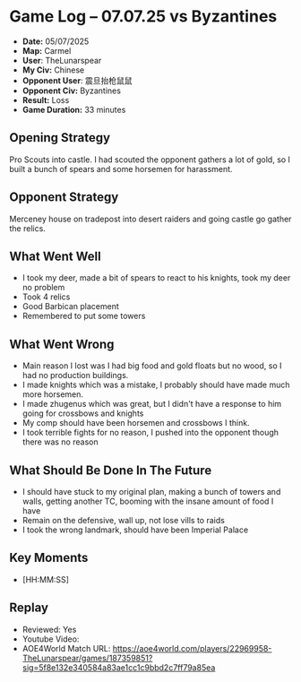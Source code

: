 # Game Log – 07.07.25 vs Byzantines

- **Date:** 05/07/2025
- **Map:** Carmel
- **User**: TheLunarspear
- **My Civ:** Chinese
- **Opponent User**: 震旦抬枪鼠鼠
- **Opponent Civ:** Byzantines
- **Result:** Loss
- **Game Duration:** 33 minutes

## Opening Strategy
Pro Scouts into castle. I had scouted the opponent gathers a lot of gold, so I built a bunch of spears and some horsemen for harassment.

## Opponent Strategy
Merceney house on tradepost into desert raiders and going castle go gather the relics.

## What Went Well
- I took my deer, made a bit of spears to react to his knights, took my deer no problem
- Took 4 relics
- Good Barbican placement
- Remembered to put some towers

## What Went Wrong
- Main reason I lost was I had big food and gold floats but no wood, so I had no production buildings.
- I made knights which was a mistake, I probably should have made much more horsemen.
- I made zhugenus which was great, but I didn't have a response to him going for crossbows and knights
- My comp should have been horsemen and crossbows I think.
- I took terrible fights for no reason, I pushed into the opponent though there was no reason

## What Should Be Done In The Future
- I should have stuck to my original plan, making a bunch of towers and walls, getting another TC, booming with the insane amount of food I have
- Remain on the defensive, wall up, not lose vills to raids
- I took the wrong landmark, should have been Imperial Palace

## Key Moments
- [HH:MM:SS] 

## Replay
- Reviewed: Yes
- Youtube Video:
- AOE4World Match URL: https://aoe4world.com/players/22969958-TheLunarspear/games/187359851?sig=5f8e132e340584a83ae1cc1c9bbd2c7ff79a85ea